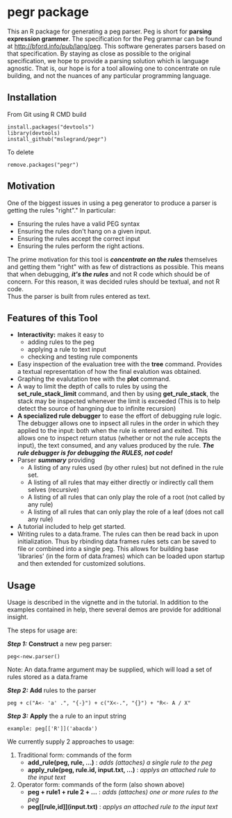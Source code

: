 pegr package
====

This an R package for generating a peg parser. Peg is short for
**parsing expression grammer**. The specification for the Peg grammar can be found at http://bford.info/pub/lang/peg. 
This software generates parsers based on that specification. By staying as close as possible to the 
original specification, we hope to provide a parsing solution which is language agnostic. That is, our hope is 
for a tool allowing one to concentrate on rule building, and not the nuances of any particular programming language.

Installation
-----

From Git using R CMD build
```
install.packages("devtools")
library(devtools)
install_github("mslegrand/pegr")

```
To delete
```
remove.packages("pegr")
```

Motivation
------

One of the biggest issues in using a peg generator to produce a parser is getting the rules "right"."
In particular:
* Ensuring the rules have a valid PEG syntax
* Ensuring the rules don't hang on a given input.
* Ensuring the rules accept the correct input
* Ensuring the rules perform the right actions.

The prime motivation for this tool is ***concentrate on the rules*** themselves and getting them "right" with as
few of distractions as possible. This means that when debugging, ***it's the rules*** and not R code which should be of 
concern. For this reason, it was decided rules should be textual, and not R code.  
Thus the parser is built from rules entered as text.


Features of this Tool
-------
*  **Interactivity:**  makes it easy to 
    *  adding rules to the peg
    *  applying a rule to text input
    *  checking  and testing rule components
*  Easy inspection of the evaluation tree with the **tree** command. Provides a textual representation of how the final evalution was obtained.
*  Graphing the evalutation tree with the **plot** command. 
*  A way to limit the depth of calls to rules by using the **set_rule_stack_limit** command, and then by using **get_rule_stack**, the stack may be inspected whenever the limit is exceeded (This is to help detect the source of  hangning due to infinite recursion)
*  **A  specialized rule debugger** to ease the effort of debugging rule logic.  The debugger allows one to inpsect all rules in the order in which they applied to the input: both when the rule is entered and exited. This allows one to inspect return status (whether or not the rule accepts the input), the text consumed, and any values produced by the rule.  ***The rule debugger is for debugging the RULES,  not code!***
* Parser ***summary*** providing
   * A listing of any rules used (by other rules) but not defined in the rule set.
   * A listing of all rules that may either directly or indirectly call them selves (recursive)
   * A listing of all rules that can only play the role of a root (not called by any rule)
   * A listing of all rules that can only play the role of a leaf (does not call any rule)
* A tutorial included to help get started.
* Writing rules to a data.frame. The rules can then be read back in upon initialization. Thus by rbinding data frames rules sets can be saved to file or combined into a single peg. This allows for building base 'libraries' (in the form of data.frames) which can be loaded upon startup and then extended for customized solutions.

Usage
-------

Usage is described in the vignette and in the tutorial.   In addition to the examples contained in help,
there several demos are provide for additional insight.

The steps for usage are:

_**Step 1:**_ **Construct** a new peg parser: 
```
peg<-new.parser()
```
Note: An data.frame argument may be supplied, which will load a set of rules stored as a data.frame

_**Step 2:**_ **Add** rules to the parser
```
peg + c("A<- 'a' .", "{-}") + c("X<-.", "{}") + "R<- A / X"
```

_**Step 3:**_ **Apply** the a rule to an input string
```
example: peg[['R']]('abacda')
```
We currently supply 2 approaches to usage:

1. Traditional form: commands of the form 
   * **add_rule(peg, rule, ...)** : *adds (attaches) a single rule to the peg*
   * **apply_rule(peg, rule.id, input.txt, ...)**  : *applys an attached rule to the input text*
2. Operator form: commands of the form (also shown above)
   * **peg + rule1 + rule 2 + ...** : *adds (attaches) one or more rules to the peg*
   * **peg\[\[rule,id]](input.txt)** : *applys an attached rule to the input text*





